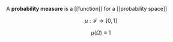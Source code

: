 A **probability measure** is a [[function]] for a [[probability space]]

$$
\mu: \mathcal{F} \to [0, 1]
$$

$$
\mu(\Omega) \equiv 1
$$
